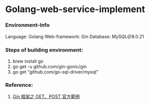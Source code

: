 # Golang-web-service-implement
### Environment-Info
Language: Golang
Web-framework: Gin
Database: MySQL＠8.0.21

### Steps of building environment:
1. brew install go
2. go get -u github.com/gin-gonic/gin
3. go get "github.com/go-sql-driver/mysql"

### Reference:
1. [Gin 框架之 GET、POST 官方範例](https://github.com/gin-gonic/gin#using-get-post-put-patch-delete-and-options)